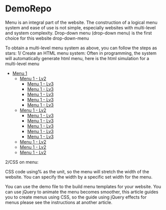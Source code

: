 # DemoRepo
Menu is an integral part of the website. The construction of a logical menu system and ease of use is not simple, especially websites with multi-level and system complexity. Drop-down menu (drop-down menu) is the first choice for this website
drop-down-menu


To obtain a multi-level menu system as above, you can follow the steps as stars:
1/
Create an HTML menu system:
Often in programming, the system will automatically generate html menu, here is the html simulation for a multi-level menu
<div>
      <ul>
        <li>
            <a href="#">Menu 1</a>
            <ul>
                <li><a href="#">Menu 1 - Lv2</a>
                    <ul>
                        <li><a href="#">Menu 1 - Lv3</a></li>
                        <li><a href="#">Menu 1 - Lv3</a></li>
                        <li><a href="#">Menu 1 - Lv3</a></li>
                        <li><a href="#">Menu 1 - Lv3</a></li>
                        <li><a href="#">Menu 1 - Lv3</a></li>
                    </ul>
                </li>
                <li><a href="#">Menu 1 - Lv2</a>
                    <ul>
                        <li><a href="#">Menu 1 - Lv3</a></li>
                        <li><a href="#">Menu 1 - Lv3</a></li>
                        <li><a href="#">Menu 1 - Lv3</a></li>
                        <li><a href="#">Menu 1 - Lv3</a></li>
                        <li><a href="#">Menu 1 - Lv3</a></li>
                    </ul>
                </li>
                <li><a href="#">Menu 1 - Lv2</a></li>
                <li><a href="#">Menu 1 - Lv2</a></li>
                <li><a href="#">Menu 1 - Lv2</a></li>
            </ul>
        </li>
   </ul>
</div>

2/CSS on menu: 
<style type="text/css">
.menu
{
    width:70%; 
    height:30px; 
    line-height:30px;
    margin:0 auto;
}
.menu li
{
    position:relative;
    display:inline-block;
    width:100%;
}
.menu li ul
{
    position:absolute; 
    display:none;
}
.menu li:hover > ul
{
    display:block;
}
.menu a
{
    display:block; 
    color:#fff;
    background:#606c88;
}
.menu ul ul,
.menu li:hover > a,
.menu a:hover
{
    opacity:.8;
}
/*Level 1*/
.menu > ul > li
{
    float:left;
    width:24%;
}
.menu > ul > li > a
{
    width:94%;
    padding-left:3%; 
    padding-right:3%; 
    text-transform:uppercase; 
    font-weight:bold;
}
/*Level 2*/
.menu > ul > li > ul
{
    position:absolute; 
    top:100%; 
    left:0; 
    width:100%; 
}
.menu > ul > li > ul > li
{
    width:100%;
}
.menu > ul > li > ul > li > a
{
    width:94%;
    padding-left:3%;
    padding-right:3%;
}
/* Level +++ */
.menu ul ul ul
{
    width:100%;
    left:100%;
    top:0;
    background:#a1b1d4;
}
.menu ul ul ul li
{
    width:100%;
}
.menu ul ul ul li a
{
    width:94%;
    padding-left:3%;
    padding-right:3%;
}

</style>


CSS code using% as the unit, so the menu will stretch the width of the website. You can specify the width by a specific set width for the menu.

You can use the demo file to the build menu templates for your website. You can use jQuery to animate the menu becomes smoother, this article guides you to create menus using CSS, so the guide using jQuery effects for menus please see the instructions at another article.
